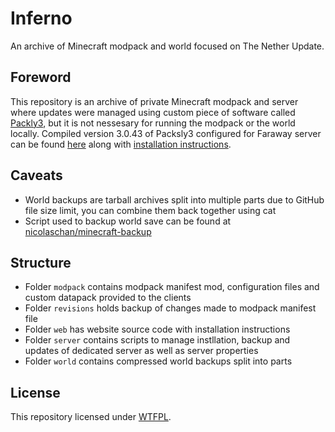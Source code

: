 # Inferno
An archive of Minecraft modpack and world focused on The Nether Update.

## Foreword
This repository is an archive of private Minecraft modpack and server where updates were managed using custom piece of software called [Packly3](https://github.com/Filipsi/Packsly), but it is not nessesary for running the modpack or the world locally.
Compiled version 3.0.43 of Packsly3 configured for Faraway server can be found [here](https://github.com/HeBaSoft/Inferno/raw/master/modpack/packsly-3.0.43-inferno.7z) along with [installation instructions](https://github.com/HeBaSoft/Inferno/blob/master/web/index.html).

## Caveats
- World backups are tarball archives split into multiple parts due to GitHub file size limit, you can combine them back together using cat
- Script used to backup world save can be found at [nicolaschan/minecraft-backup](https://github.com/nicolaschan/minecraft-backup)

## Structure
- Folder `modpack` contains modpack manifest mod, configuration files and custom datapack provided to the clients
- Folder `revisions` holds backup of changes made to modpack manifest file
- Folder `web` has website source code with installation instructions
- Folder `server` contains scripts to manage instllation, backup and updates of dedicated server as well as server properties
- Folder `world` contains compressed world backups split into parts

## License
This repository licensed under [WTFPL](https://github.com/Filipsi/Faraway/blob/master/LICENSE).
